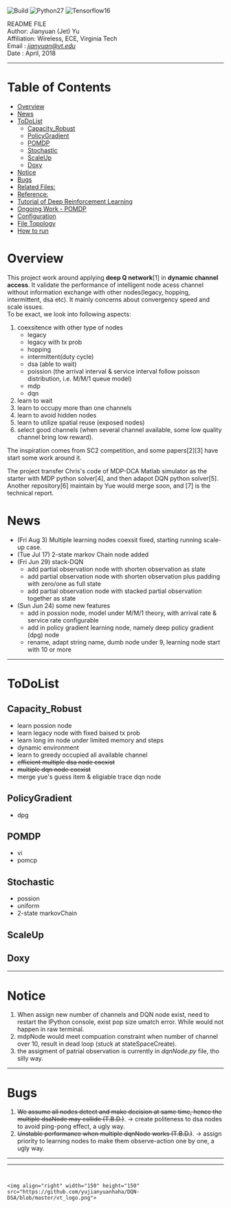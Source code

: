 ![Build](https://travis-ci.org/pemami4911/POMDPy.svg?branch=master) ![Python27](https://img.shields.io/badge/python-2.7-blue.svg) ![Tensorflow16](https://img.shields.io/badge/tensorflow-1.6-blue.svg)

README FILE  
Author: Jianyuan (Jet) Yu  
Affiliation: Wireless, ECE, Virginia Tech  
Email : *jianyuan@vt.edu*  
Date  : April, 2018 
 

-------------------------------------------------------------------------
Table of Contents
=================
   * [Overview](#overview)
   * [News](#news)
   * [ToDoList](#todolist)
      * [Capacity_Robust](#capacity_robust)
      * [PolicyGradient](#policygradient)
      * [POMDP](#pomdp)
      * [Stochastic](#stochastic)
      * [ScaleUp](#scaleup)
      * [Doxy](#doxy)
   * [Notice](#notice)
   * [Bugs](#bugs)
   * [Related Files:](#related-files)
   * [Reference:](#reference)
   * [Tutorial of Deep Reinforcement Learning](#tutorial-of-deep-reinforcement-learning)
   * [Ongoing Work - POMDP](#ongoing-work---pomdp)
   * [Configuration](#configuration)
   * [File Topology](#file-topology)
   * [How to run](#how-to-run)

# Overview
This project work around applying **deep Q network**[1] in **dynamic channel access**.
It validate the performance of intelligent node acess channel without information exchange 
with other nodes(legacy, hopping, intermittent, dsa etc). It mainly concerns about convergency speed
 and scale issues.  
To be exact, we look into following aspects:  
1. coexsitence with other type of nodes
    * legacy
    * legacy with tx prob  
    * hopping  
    * intermittent(duty cycle)  
    * dsa (able to wait)  
    * poission (the arrival interval & service interval follow poisson distribution, i.e. M/M/1 queue model)
    * mdp
    * dqn  
2. learn to wait
3. learn to occupy more than one channels
4. learn to avoid hidden nodes
5. learn to utilize spatial reuse (exposed nodes)
6. select good channels (when several channel available, some low quality channel bring low reward).  

The inspiration comes from SC2 competition, and some papers[2][3] have start some work around it.  
  
The project transfer Chris's code of MDP-DCA Matlab simulator as the starter with MDP python solver[4], and then adapot DQN python solver[5].  
Another repository[6] maintain by Yue would merge soon, and [7] is the technical report.  


# News
* (Fri Aug 3) Multiple learning nodes coexsit fixed, starting running scale-up case.
* (Tue Jul 17) 2-state markov Chain node added
* (Fri Jun 29) stack-DQN
    * add partial observation node with shorten observation as state
    * add partial observation node with shorten observation plus padding with zero/one as full state
    * add partial observation node with stacked partial observation together as state
* (Sun Jun 24) some new features 
    * add in possion node, model under M/M/1 theory, with arrival rate & service rate configurable 
    * add in policy gradient learning node, namely deep policy gradient (dpg) node 
    * rename, adapt string name, dumb node under 9, learning node start with 10 or more 




--------------------------------------------------------------------------
# ToDoList
## Capacity_Robust
* learn possion node  
* learn legacy node with fixed baised tx prob 
* learn long im node under limited memory and steps 
* dynamic environment 
* learn to greedy occupied all available channel 
* ~~efficient multiple dsa node coexist~~ 
* ~~multiple dqn node coexist~~ 
* merge yue's guess item & eligiable trace dqn node
## PolicyGradient
* dpg
## POMDP 
* vi
* pomcp
## Stochastic
* possion
* uniform
* 2-state markovChain
## ScaleUp
## Doxy




--------------------------------------------------------------------------
# Notice
1. When assign new number of channels and DQN node exist, need to restart the IPython console, exist pop size umatch error. While would not happen in raw terminal.
2. mdpNode would meet compuation constraint when number of channel over 10, result in dead loop (stuck at stateSpaceCreate).  
3. the assigment of patrial observation is currently in *dqnNode.py* file, tho silly way.


--------------------------------------------------------------------------
# Bugs
1. ~~We assume all nodes detect and make decision at same time, hence the multiple dsaNode may collide  (T.B.D.)~~. -> create politeness to dsa nodes to avoid ping-pong effect, a ugly way.
2. ~~Unstable performance when multiple dqnNode works (T.B.D.)~~. -> assign priority to learning nodes to make them observe-action one by one, a ugly way.




--------------------------------------------------------------------------



--------------------------------------------------------------------------



```


<img align="right" width="150" height="150" src="https://github.com/yujianyuanhaha/DQN-DSA/blob/master/vt_logo.png">




